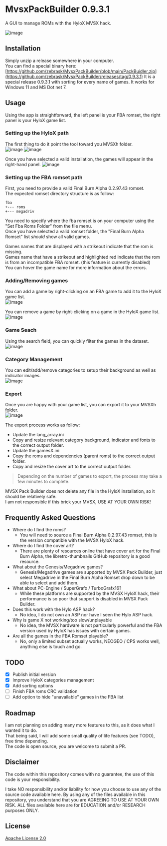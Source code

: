 # MvsxPackBuilder 0.9.3.1
 A GUI to manage ROMs with the HyloX MVSX hack.

![image](docs/mvsxpackbuilder.png)

## Installation
Simply unzip a release somewhere in your computer.  
You can find a special binary here: [https://github.com/zebrask/MvsxPackBuilder/blob/main/PackBuidler.zip](https://github.com/zebrask/MvsxPackBuilder/releases/tag/0.9.3.1)
It is a special release 0.9.3.1 with sorting for every name of games.
It works for Windows 11 and MS Dot net 7.

## Usage
Using the app is straightforward, the left panel is your FBA romset, the right panel is your HyloX game list.

### Setting up the HyloX path
The first thing to do it point the tool toward you MVSXh folder.  
![image](docs/Open_MVSXh_folder.png)
![image](docs/mvsxh_path.png)

Once you have selected a valid installation, the games will appear in the right-hand panel.
![image](docs/hylostick_found.png)

### Setting up the FBA romset path

First, you need to provide a valid Final Burn Alpha 0.2.97.43 romset.  
The expected romset directory structure is as follow:

    fba
    +--- roms
    +--- megadriv

You need to specify where the fba romset is on your computer using the "Set Fba Roms Folder" from the file menu.  
Once you have selected a valid romset folder, the "Final Burn Alpha Romset" list *should* show all valid games.  

Games names that are displayed with a strikeout indicate that the rom is missing.  
Games name that have a strikeout and highlighted red indicate that the rom is from an incompatible FBA romset. (this feature is currently disabled)  
You can hover the game name for more information about the errors.

### Adding/Removing games
You can add a game by right-clicking on an FBA game to add it to the HyloX game list.  
![image](docs/add_game.png)

You can remove a game by right-clicking on a game in the HyloX game list.  
![image](docs/remove_game.png)

### Game Seach
Using the search field, you can quickly filter the games in the dataset.  
![image](docs/search_filter.png)

### Category Management
You can edit/add/remove categories to setup their background as well as indicator images.  
![image](docs/category_edit.png)

### Export
Once you are happy with your game list, you can export it to your MVSXh folder.  
![image](docs/export.png)

The export process works as follow:
- Update the lang_array.ini
- Copy and resize relevant category background, indicator and fonts to the correct output folder.
- Update the gamesX.ini 
- Copy the roms and dependencies (parent roms) to the correct output folder.
- Copy and resize the cover art to the correct output folder. 

> Depending on the number of games to export, the process may take a few minutes to complete.

MVSX Pack Builder does not delete any file in the HyloX installation, so it should be relatively safe.  
I am not responsible if this brick your MVSX, USE AT YOUR OWN RISK!

## Frequently Asked Questions
- Where do I find the roms?
    - You will need to source a Final Burn Alpha 0.2.97.43 romset, this is the version compatible with the MVSX HyloX hack.
- Where do I find the cover art?
    - There are plenty of resources online that have cover art for the Final Burn Alpha, the libretro-thumbnails GitHub repository is a good resource.
- What about the Genesis/Megadrive games?
    - Genesis/Megadrive games are supported by MVSX Pack Builder, just select Megadrive in the Final Burn Alpha Romset drop down to be able to select and add them.
- What about PC-Engine / SuperGrafx / TurboGrafx16?
    - While these platforms are supported by the MVSX HyloX hack, their performance is so poor that support is disabled in MVSX Pack Builder. 
- Does this work with the Hylo ASP hack?
    - No idea, I do not own an ASP nor have I seen the Hylo ASP hack.
- Why is game X not working/too slow/unplayable
    - No idea, the MVSX hardware is not particularly powerful and the FBA version used by HyloX has issues with certain games.
- Are all the games in the FBA Romset playable?
    - No, only a limited subset actually works, NEOGEO / CPS works well, anything else is touch and go.

## TODO
- [x] Publish initial version
- [x] Improve HyloX categories management
- [x] Add sorting options
- [ ] Finish FBA roms CRC validation
- [ ] Add option to hide "unavailable" games in the FBA list

## Roadmap
I am not planning on adding many more features to this, as it does what I wanted it to do.  
That being said, I will add some small quality of life features (see TODO), free time depending.  
The code is open source, you are welcome to submit a PR.

## Disclaimer
The code within this repository comes with no guarantee, the use of this code is your responsibility.

I take NO responsibility and/or liability for how you choose to use any of the source code available here. By using any of the files available in this repository, you understand that you are AGREEING TO USE AT YOUR OWN RISK. ALL files available here are for EDUCATION and/or RESEARCH purposes ONLY.

## License
[Apache License 2.0](https://choosealicense.com/licenses/apache-2.0/)










